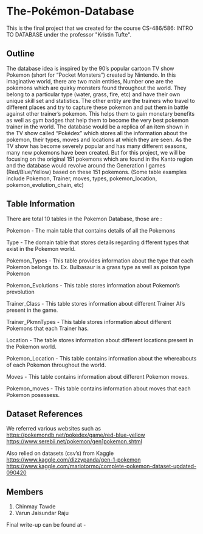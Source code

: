 # The-Pokémon-Database
This is the final project that we created for the course CS-486/586: INTRO TO DATABASE under the professor "Kristin Tufte".

## Outline

The database idea is inspired by the 90’s popular cartoon TV show Pokemon (short for “Pocket Monsters”) created by Nintendo. In this imaginative world, there are two main entities, Number one are the pokemons which are quirky monsters found throughout the world. They belong to a particular type (water, grass, fire, etc) and have their own unique skill set and statistics. The other entity are the trainers who travel to different places and try to capture these pokemon and put them in battle against other trainer’s pokemon. This helps them to gain monetary benefits as well as gym badges that help them to become the very best pokemon trainer in the world.
The database would be a replica of an item shown in the TV show called “Pokédex” which stores all the information about the pokemon, their types, moves and locations at which they are seen. As the TV show has become severely popular and has many different seasons, many new pokemons have been created.
But for this project, we will be focusing on the original 151 pokemons which are found in the Kanto region and the database would revolve around the Generation I games (Red/Blue/Yellow) based on these 151 pokemons. (Some table examples include Pokemon, Trainer, moves, types, pokemon_location, pokemon_evolution_chain, etc)

## Table Information 
There are total 10 tables in the Pokemon Database, those are :

Pokemon - The main table that contains details of all the Pokemons

Type - The domain table that stores details regarding different types that exist in the Pokemon world.

Pokemon_Types - This table provides information about the type that each Pokemon belongs to. Ex. Bulbasaur is a grass type as well as poison type Pokemon

Pokemon_Evolutions - This table stores information about Pokemon’s prevolution

Trainer_Class - This table stores information about different Trainer AI’s present in the game.

Trainer_PkmnTypes - This table stores information about different Pokemons that each Trainer has.

Location - The table stores information about different locations present in the Pokemon world.

Pokemon_Location - This table contains information about the whereabouts of each Pokemon throughout the world.

Moves - This table contains information about different Pokemon moves. 

Pokemon_moves - This table contains information about moves that each Pokemon posessess. 

## Dataset References
We referred various websites such as 
https://pokemondb.net/pokedex/game/red-blue-yellow
https://www.serebii.net/pokemon/gen1pokemon.shtml

Also relied on datasets (csv’s) from Kaggle 
https://www.kaggle.com/dizzypanda/gen-1-pokemon
https://www.kaggle.com/mariotormo/complete-pokemon-dataset-updated-090420

## Members
1. Chinmay Tawde
2. Varun Jaisundar Raju

Final write-up can be found at - 
